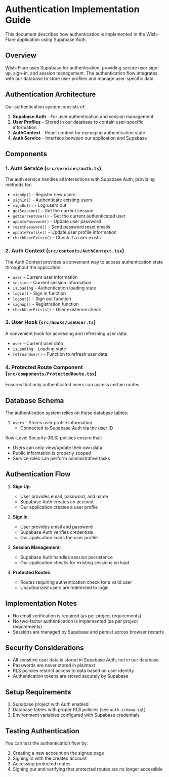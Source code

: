 # Authentication Implementation Guide

This document describes how authentication is implemented in the Wish-Flare application using Supabase Auth.

## Overview

Wish-Flare uses Supabase for authentication, providing secure user sign-up, sign-in, and session management. The authentication flow integrates with our database to store user profiles and manage user-specific data.

## Authentication Architecture

Our authentication system consists of:

1. **Supabase Auth** - For user authentication and session management
2. **User Profiles** - Stored in our database to contain user-specific information
3. **AuthContext** - React context for managing authentication state
4. **Auth Service** - Interface between our application and Supabase

## Components

### 1. Auth Service (`src/services/auth.ts`)

The auth service handles all interactions with Supabase Auth, providing methods for:

- `signUp()` - Register new users
- `signIn()` - Authenticate existing users
- `signOut()` - Log users out
- `getSession()` - Get the current session
- `getCurrentUser()` - Get the current authenticated user
- `updatePassword()` - Update user password
- `resetPassword()` - Send password reset emails
- `updateProfile()` - Update user profile information
- `checkUserExists()` - Check if a user exists

### 2. Auth Context (`src/contexts/AuthContext.tsx`)

The Auth Context provides a convenient way to access authentication state throughout the application:

- `user` - Current user information
- `session` - Current session information
- `isLoading` - Authentication loading state
- `login()` - Sign in function
- `logout()` - Sign out function
- `signup()` - Registration function
- `checkUserExists()` - User existence check

### 3. User Hook (`src/hooks/useUser.ts`)

A convenient hook for accessing and refreshing user data:

- `user` - Current user data
- `isLoading` - Loading state
- `refreshUser()` - Function to refresh user data

### 4. Protected Route Component (`src/components/ProtectedRoute.tsx`)

Ensures that only authenticated users can access certain routes.

## Database Schema

The authentication system relies on these database tables:

1. `users` - Stores user profile information
   - Connected to Supabase Auth via the user ID

Row-Level Security (RLS) policies ensure that:
- Users can only view/update their own data
- Public information is properly scoped
- Service roles can perform administrative tasks

## Authentication Flow

1. **Sign Up**:
   - User provides email, password, and name
   - Supabase Auth creates an account
   - Our application creates a user profile

2. **Sign In**:
   - User provides email and password
   - Supabase Auth verifies credentials
   - Our application loads the user profile

3. **Session Management**:
   - Supabase Auth handles session persistence
   - Our application checks for existing sessions on load

4. **Protected Routes**:
   - Routes requiring authentication check for a valid user
   - Unauthorized users are redirected to login

## Implementation Notes

- No email verification is required (as per project requirements)
- No two-factor authentication is implemented (as per project requirements)
- Sessions are managed by Supabase and persist across browser restarts

## Security Considerations

- All sensitive user data is stored in Supabase Auth, not in our database
- Passwords are never stored in plaintext
- RLS policies restrict access to data based on user identity
- Authentication tokens are stored securely by Supabase

## Setup Requirements

1. Supabase project with Auth enabled
2. Database tables with proper RLS policies (see `auth-schema.sql`)
3. Environment variables configured with Supabase credentials

## Testing Authentication

You can test the authentication flow by:

1. Creating a new account on the signup page
2. Signing in with the created account
3. Accessing protected routes
4. Signing out and verifying that protected routes are no longer accessible 